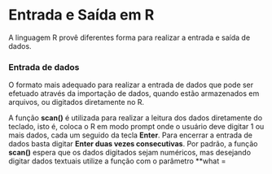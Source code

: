# Entrada e Saída em R

A linguagem R provê diferentes forma para realizar a entrada e saída de dados.

### Entrada de dados

O formato mais adequado para realizar a entrada de dados que pode ser efetuado através da importação de dados, quando estão armazenados em arquivos, ou digitados diretamente no R.

A função **scan()** é utilizada para realizar a leitura dos dados diretamente do teclado, isto é, coloca o R em modo prompt onde o usuário deve digitar 1 ou mais dados, cada um seguido da tecla **Enter**. Para encerrar a entrada de dados basta digitar **Enter duas vezes consecutivas**. Por padrão, a função **scan()** espera que os dados digitados sejam numéricos, mas desejando digitar dados textuais utilize a função com o parâmetro **what =

